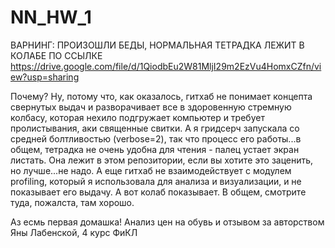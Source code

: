 # NN_HW_1
ВАРНИНГ: ПРОИЗОШЛИ БЕДЫ, НОРМАЛЬНАЯ ТЕТРАДКА ЛЕЖИТ В КОЛАБЕ ПО ССЫЛКЕ https://drive.google.com/file/d/1QiodbEu2W81MljI29m2EzVu4HomxCZfn/view?usp=sharing

Почему? Ну, потому что, как оказалось, гитхаб не понимает концепта свернутых выдач и разворачивает все в здоровенную стремную колбасу, которая нехило подгружает компьютер и требует пролистывания, аки священные свитки. А я гридсерч запускала со средней болтливостью (verbose=2), так что процесс его работы...в общем, тетрадка не очень удобна для чтения - палец устает экран листать. Она лежит в этом репозитории, если вы хотите это заценить, но лучше...не надо. 
А еще гитхаб не взаимодействует с модулем profiling, который я использовала для анализа и визуализации, и не показывает его выдачу. А вот колаб показывает. В общем, смотрите туда, пожалста, там хорошо. 

Аз есмь первая домашка! Анализ цен на обувь и отзывом за авторством Яны Лабенской, 4 курс ФиКЛ
